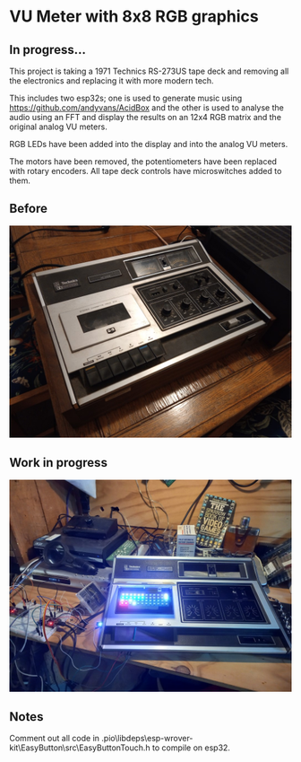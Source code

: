 # VU Meter with 8x8 RGB graphics

## In progress...

This project is taking a 1971 Technics RS-273US tape deck and removing all the electronics and replacing it with more modern tech.

This includes two esp32s; one is used to generate music using https://github.com/andyvans/AcidBox and the other is used to analyse the audio using an FFT and display the results on an 12x4 RGB matrix and the original analog VU meters.

RGB LEDs have been added into the display and into the analog VU meters.

The motors have been removed, the potentiometers have been replaced with rotary encoders. All tape deck controls have microswitches added to them.

## Before

[![Technics tape deck](images/before.jpg)](images/before.jpg)

## Work in progress

[![In progress](images/wip-1.jpg)](images/wip-1.jpg)

## Notes

Comment out all code in .pio\libdeps\esp-wrover-kit\EasyButton\src\EasyButtonTouch.h to compile on esp32.
